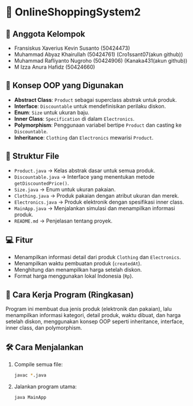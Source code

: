 # 🛒 OnlineShoppingSystem2

## 👥 Anggota Kelompok
- Fransiskus Xaverius Kevin Susanto (50424473)
- Muhammad Abyaz Khairullah (50424761) (Cro1ssant07(akun github))
- Muhammad Rafliyanto Nugroho (50424906) (Kanaka431(akun github))
- M Izza Anura Hafidz (50424660)

## 🧠 Konsep OOP yang Digunakan
- **Abstract Class**: `Product` sebagai superclass abstrak untuk produk.
- **Interface**: `Discountable` untuk mendefinisikan perilaku diskon.
- **Enum**: `Size` untuk ukuran baju.
- **Inner Class**: `Specification` di dalam `Electronics`.
- **Polymorphism**: Penggunaan variabel bertipe `Product` dan casting ke `Discountable`.
- **Inheritance**: `Clothing` dan `Electronics` mewarisi `Product`.

## 📁 Struktur File
- `Product.java` → Kelas abstrak dasar untuk semua produk.
- `Discountable.java` → Interface yang menentukan metode `getDiscountedPrice()`.
- `Size.java` → Enum untuk ukuran pakaian.
- `Clothing.java` → Produk pakaian dengan atribut ukuran dan merek.
- `Electronics.java` → Produk elektronik dengan spesifikasi inner class.
- `MainApp.java` → Menjalankan simulasi dan menampilkan informasi produk.
- `README.md` → Penjelasan tentang proyek.

## 💻 Fitur
- Menampilkan informasi detail dari produk `Clothing` dan `Electronics`.
- Menampilkan waktu pembuatan produk (`createdAt`).
- Menghitung dan menampilkan harga setelah diskon.
- Format harga menggunakan lokal Indonesia (`Rp`).

## 🔄 Cara Kerja Program (Ringkasan)
Program ini membuat dua jenis produk (elektronik dan pakaian), lalu menampilkan informasi kategori, detail produk, waktu dibuat, dan harga setelah diskon, menggunakan konsep OOP seperti inheritance, interface, inner class, dan polymorphism.

## 🛠️ Cara Menjalankan
1. Compile semua file:
   ```bash
   javac *.java
   ```
2. Jalankan program utama:
   ```bash
   java MainApp
   ```

